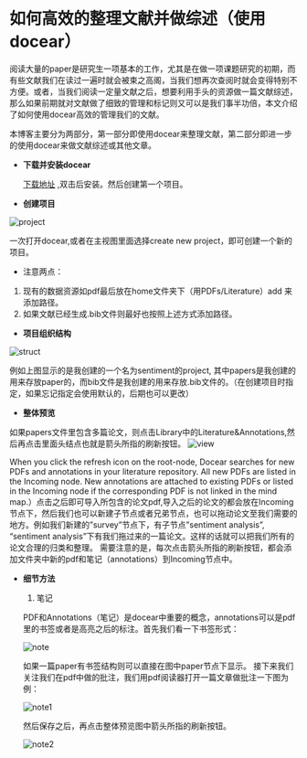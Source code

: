 # 如何高效的整理文献并做综述（使用docear）
阅读大量的paper是研究生一项基本的工作，尤其是在做一项课题研究的初期，而有些文献我们在读过一遍时就会被束之高阁，当我们想再次查阅时就会变得特别不方便。或者，当我们阅读一定量文献之后，想要利用手头的资源做一篇文献综述，那么如果前期就对文献做了细致的管理和标记则又可以是我们事半功倍，本文介绍了如何使用docear高效的管理我们的文献。

本博客主要分为两部分，第一部分即使用docear来整理文献，第二部分即进一步的使用docear来做文献综述或其他文章。

* <b> 下载并安装docear </b>

   [下载地址](http://www.docear.org/software/download/) ,双击后安装。然后创建第一个项目。
 
* <b> 创建项目 </b>
 
 ![project](https://www.pianshen.com/images/36/017adbbb6f26a2ee6b08d1140130dd7c.JPEG)
 
 一次打开docear,或者在主视图里面选择create new project，即可创建一个新的项目。
  + 注意两点：
   1. 现有的数据资源如pdf最后放在home文件夹下（用PDFs/Literature）add 来添加路径。
   2. 如果文献已经生成.bib文件则最好也按照上述方式添加路径。

* <b>项目组织结构</b>

![struct](https://www.pianshen.com/images/38/fcaeca21c5e7bb81c7f7e0453c7887ae.JPEG)

例如上图显示的是我创建的一个名为sentiment的project, 其中papers是我创建的用来存放paper的，而bib文件是我创建的用来存放.bib文件的。（在创建项目时指定，如果忘记指定会使用默认的，后期也可以更改）

* <b>整体预览</b>

如果papers文件里包含多篇论文，则点击Library中的Literature&Annotations,然后再点击里面头结点也就是箭头所指的刷新按钮。
![view](https://www.pianshen.com/images/224/2e7bf2d8227ba4e2145d5dc08f3c2638.JPEG)

When you click the refresh icon on the root-node, Docear searches for new PDFs and annotations in your literature repository. All new PDFs are listed in the Incoming node. New annotations are attached to existing PDFs or listed in the Incoming node if the corresponding PDF is not linked in the mind map.）点击之后即可导入所包含的论文pdf,导入之后的论文的都会放在Incoming节点下，然后我们也可以新建子节点或者兄弟节点，也可以拖动论文至我们需要的地方。例如我们新建的”survey”节点下，有子节点”sentiment analysis”, “sentiment analysis”下有我们拖过来的一篇论文。这样的话就可以把我们所有的论文合理的归类和整理。
需要注意的是，每次点击箭头所指的刷新按钮，都会添加文件夹中新的pdf和笔记（annotations）到Incoming节点中。

* <b>细节方法</b>

    1. 笔记
    
    PDF和Annotations（笔记）是docear中重要的概念，annotations可以是pdf里的书签或者是高亮之后的标注。首先我们看一下书签形式：
    
    ![note](https://www.pianshen.com/images/166/350427ac8641bc54f579a9d68cf7444e.JPEG)
    
    如果一篇paper有书签结构则可以直接在图中paper节点下显示。
    接下来我们关注我们在pdf中做的批注，我们用pdf阅读器打开一篇文章做批注一下图为例：
    
    ![note1](https://www.pianshen.com/images/264/14469012d442e62937423a4497c42fe8.JPEG)
    
    然后保存之后，再点击整体预览图中箭头所指的刷新按钮。
    
    ![note2](https://www.pianshen.com/images/764/2a56342456c19e4c201ee893e65330bc.JPEG)
    
    
